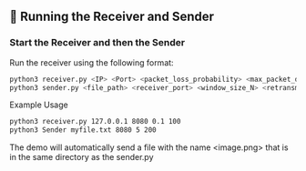 ## 📡 Running the Receiver and Sender

### Start the Receiver and then the Sender
Run the receiver using the following format:  

```sh
python3 receiver.py <IP> <Port> <packet_loss_probability> <max_packet_delay>
python3 sender.py <file_path> <receiver_port> <window_size_N> <retransmission_timeout>
```

Example Usage
```sh
python3 receiver.py 127.0.0.1 8080 0.1 100
python3 Sender myfile.txt 8080 5 200
```

The demo will automatically send a file with the name <image.png> that is in the same directory as the sender.py
